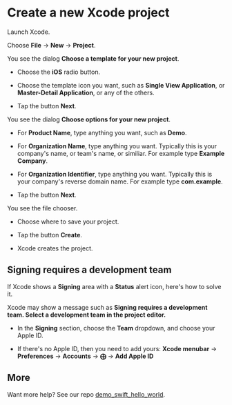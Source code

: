 # Create a new Xcode project

Launch Xcode. 

Choose **File** → **New** → **Project**. 

You see the dialog **Choose a template for your new project**.

  * Choose the **iOS** radio button.

  * Choose the template icon you want, such as **Single View Application**, or **Master-Detail Application**, or any of the others.

  * Tap the button **Next**.

You see the dialog **Choose options for your new project**.

  * For **Product Name**, type anything you want, such as **Demo**.

  * For **Organization Name**, type anything you want. Typically this is your company's name, or team's name, or similiar. For example type **Example Company**.

  * For **Organization Identifier**, type anything you want. Typically this is your company's reverse domain name. For example type **com.example**.

  * Tap the button **Next**.

You see the file chooser.

  * Choose where to save your project.

  * Tap the button **Create**.

  * Xcode creates the project.


## Signing requires a development team

If Xcode shows a **Signing** area with a **Status** alert icon, here's how to solve it.

Xcode may show a message such as **Signing requires a development team. Select a development team in the project editor.**

  * In the **Signing** section, choose the **Team** dropdown, and choose your Apple ID.

  * If there's no Apple ID, then you need to add yours: **Xcode menubar** → **Preferences** → **Accounts** → **⨁** → **Add Apple ID**


## More

Want more help? See our repo [demo_swift_hello_world](https://github.com/joelparkerhenderson/demo_swift_hello_world).
